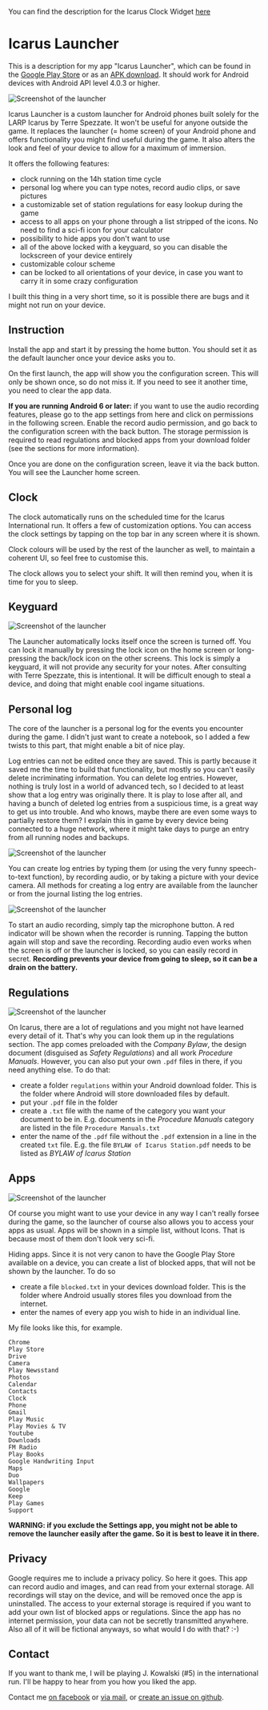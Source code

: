 You can find the description for the Icarus Clock Widget [here](clock.md)

# Icarus Launcher

This is a description for my app "Icarus Launcher", which can be found in the [Google Play Store](https://play.google.com/store/apps/details?id=at.thrakbad.icaruslauncher) or as an [APK download](https://goo.gl/LXag8Q). It should work for Android devices with Android API level 4.0.3 or higher.

![Screenshot of the launcher](launcher.jpg)

Icarus Launcher is a custom launcher for Android phones built solely for the LARP Icarus by Terre Spezzate. It won't be useful for anyone outside the game. It replaces the launcher (= home screen) of your Android phone and offers functionality you might find useful during the game. It also alters the look and feel of your device to allow for a maximum of immersion.

It offers the following features:
* clock running on the 14h station time cycle
* personal log where you can type notes, record audio clips, or save pictures
* a customizable set of station regulations for easy lookup during the game
* access to all apps on your phone through a list stripped of the icons. No need to find a sci-fi icon for your calculator
* possibility to hide apps you don't want to use
* all of the above locked with a keyguard, so you can disable the lockscreen of your device entirely
* customizable colour scheme
* can be locked to all orientations of your device, in case you want to carry it in some crazy configuration

I built this thing in a very short time, so it is possible there are bugs and it might not run on your device.

## Instruction
Install the app and start it by pressing the home button. You should set it as the default launcher once your device asks you to.

On the first launch, the app will show you the configuration screen. This will only be shown once, so do not miss it. If you need to see it another time, you need to clear the app data.

**If you are running Android 6 or later:** if you want to use the audio recording features, please go to the app settings from here and click on permissions in the following screen. Enable the record audio permission, and go back to the configuration screen with the back button. The storage permission is required to read regulations and blocked apps from your download folder (see the sections for more information).

Once you are done on the configuration screen, leave it via the back button. You will see the Launcher home screen.

## Clock
The clock automatically runs on the scheduled time for the Icarus International run. It offers a few of customization options. You can access the clock settings by tapping on the top bar in any screen where it is shown.

Clock colours will be used by the rest of the launcher as well, to maintain a coherent UI, so feel free to customise this.

The clock allows you to select your shift. It will then remind you, when it is time for you to sleep.

## Keyguard

![Screenshot of the launcher](locked.jpg)

The Launcher automatically locks itself once the screen is turned off. You can lock it manually by pressing the lock icon on the home screen or long-pressing the back/lock icon on the other screens. This lock is simply a keyguard, it will not provide any security for your notes. After consulting with Terre Spezzate, this is intentional. It will be difficult enough to steal a device, and doing that might enable cool ingame situations.

## Personal log

The core of the launcher is a personal log for the events you encounter during the game. I didn't just want to create a notebook, so I added a few twists to this part, that might enable a bit of nice play.

Log entries can not be edited once they are saved. This is partly because it saved me the time to build that functionality, but mostly so you can't easily delete incriminating information. You can delete log entries. However, nothing is truly lost in a world of advanced tech, so I decided to at least show that a log entry was originally there. It is play to lose after all, and having a bunch of deleted log entries from a suspicious time, is a great way to get us into trouble. And who knows, maybe there are even some ways to partially restore them? I explain this in game by every device being connected to a huge network, where it might take days to purge an entry from all running nodes and backups.

![Screenshot of the launcher](entry_removed.jpg)

You can create log entries by typing them (or using the very funny speech-to-text function), by recording audio, or by taking a picture with your device camera. All methods for creating a log entry are available from the launcher or from the journal listing the log entries.

![Screenshot of the launcher](voice_recording.jpg)

To start an audio recording, simply tap the microphone button. A red indicator will be shown when the recorder is running. Tapping the button again will stop and save the recording. Recording audio even works when the screen is off or the launcher is locked, so you can easily record in secret. **Recording prevents your device from going to sleep, so it can be a drain on the battery.**

## Regulations

![Screenshot of the launcher](regulations.jpg)

On Icarus, there are a lot of regulations and you might not have learned every detail of it. That's why you can look them up in the regulations section. The app comes preloaded with the *Company Bylaw*, the design document (disguised as *Safety Regulations*) and all work *Procedure Manuals*. However, you can also put your own `.pdf` files in there, if you need anything else. To do that:

* create a folder `regulations` within your Android download folder. This is the folder where Android will store downloaded files by default.
* put your `.pdf` file in the folder
* create a `.txt` file with the name of the category you want your document to be in. E.g. documents in the *Procedure Manuals* category are listed in the file `Procedure Manuals.txt`
* enter the name of the `.pdf` file without the `.pdf` extension in a line in the created `txt` file. E.g. the file `BYLAW of Icarus Station.pdf` needs to be listed as *BYLAW of Icarus Station*

## Apps

![Screenshot of the launcher](apps.jpg)

Of course you might want to use your device in any way I can't really forsee during the game, so the launcher of course also allows you to access your apps as usual. Apps will be shown in a simple list, without Icons. That is because most of them don't look very sci-fi.

Hiding apps. Since it is not very canon to have the Google Play Store available on a device, you can create a list of blocked apps, that will not be shown by the launcher. To do so

* create a file `blocked.txt` in your devices download folder. This is the folder where Android usually stores files you download from the internet.
* enter the names of every app you wish to hide in an individual line.

My file looks like this, for example.

```
Chrome
Play Store
Drive
Camera
Play Newsstand
Photos
Calendar
Contacts
Clock
Phone
Gmail
Play Music
Play Movies & TV
Youtube
Downloads
FM Radio
Play Books
Google Handwriting Input
Maps
Duo
Wallpapers
Google
Keep
Play Games
Support
```

**WARNING: if you exclude the Settings app, you might not be able to remove the launcher easily after the game. So it is best to leave it in there.**

## Privacy

Google requires me to include a privacy policy. So here it goes. This app can record audio and images, and can read from your external storage. All recordings will stay on the device, and will be removed once the app is uninstalled. The access to your external storage is required if you want to add your own list of blocked apps or regulations. Since the app has no internet permission, your data can not be secretly transmitted anywhere. Also all of it will be fictional anyways, so what would I do with that? :-)

## Contact

If you want to thank me, I will be playing J. Kowalski (#5) in the international run. I'll be happy to hear from you how you liked the app.

Contact me [on facebook](https://www.facebook.com/Thrakbad) or [via mail](mailto:thorsten.schillo@googlemail.com), or [create an issue on github](https://github.com/Thrakbad/Thrakbad.github.io/issues).
